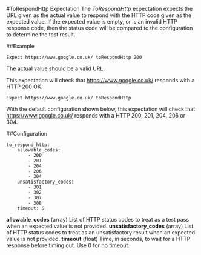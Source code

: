 #ToRespondHttp Expectation
The _ToRespondHttp_ expectation expects the URL given as the actual value to respond with the HTTP code given as the expected value.
If the expected value is empty, or is an invalid HTTP response code, then the status code will be compared to the configuration to determine the test result.

##Example
```
Expect https://www.google.co.uk/ toRespondHttp 200
```
The actual value should be a valid URL.

This expectation will check that https://www.google.co.uk/ responds with a HTTP 200 OK.

```
Expect https://www.google.co.uk/ toRespondHttp
```
With the default configuration shown below, this expectation will check that https://www.google.co.uk/ responds with a HTTP 200, 201, 204, 206 or 304.

##Configuration
```
to_respond_http:
    allowable_codes:
        - 200
        - 201
        - 204
        - 206
        - 304
    unsatisfactory_codes:
        - 301
        - 302
        - 307
        - 308
    timeout: 5
```
**allowable_codes** (array) List of HTTP status codes to treat as a test pass when an expected value is not provided.
**unsatisfactory_codes** (array) List of HTTP status codes to treat as an unsatisfactory result when an expected value is not provided.
**timeout** (float) Time, in seconds, to wait for a HTTP response before timing out. Use 0 for no timeout.

